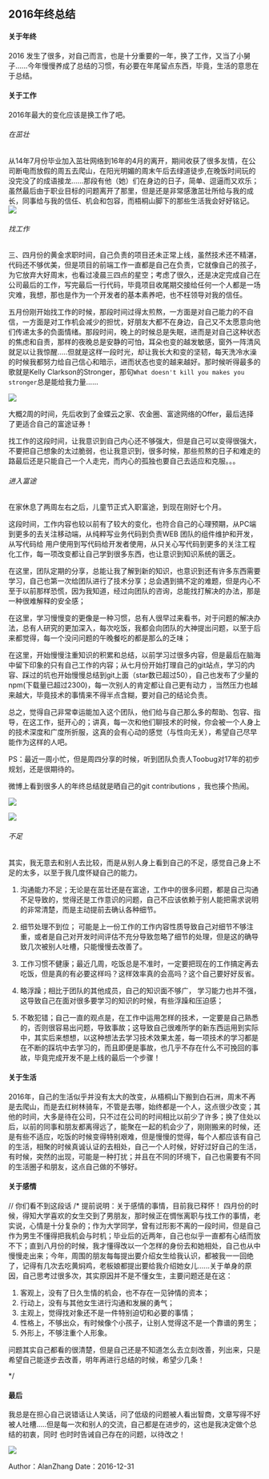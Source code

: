 ## 2016年终总结

#### 关于年终

2016 发生了很多，对自己而言，也是十分重要的一年，换了工作，又当了小舅子......今年慢慢养成了总结的习惯，有必要在年尾留点东西，毕竟，生活的意思在于总结。

#### 关于工作
2016年最大的变化应该是换工作了吧。

###### 在茁壮
从14年7月份毕业加入茁壮网络到16年的4月的离开，期间收获了很多友情，在公司断电而放假的周五去爬山，在阳光明媚的周末午后去绿道徒步,在晚饭时间玩的没完没了的成语接龙......那段有他（她）们在身边的日子，简单、逗逼而又欢乐；虽然最后由于职业目标的问题离开了那里，但是还是非常感激茁壮所给与我的成长，同事给与我的信任、机会和包容，而梧桐山脚下的那些生活我会好好铭记。
![](http://i.imgur.com/PlzrgfX.jpg)

###### 找工作
三、四月份的黄金求职时间，自己负责的项目还未正常上线，虽然技术还不精湛，代码还不够优美，但是项目的前端工作一直都是自己在负责，它就像自己的孩子，为它放弃大好周末，也看过凌晨三四点的星空；考虑了很久，还是决定完成自己在公司最后的工作，写完最后一行代码，毕竟项目收尾期交接给任何一个人都是一场灾难，我想，那也是作为一个开发者的基本素养吧，也不枉领导对我的信任。

五月份刚开始找工作的时候，那段时间过得太煎熬，一方面是对自己能力的不自信，一方面是对工作机会减少的担忧，好朋友大都不在身边，自己又不太愿意向他们传递太多的负面情绪。那段时间，晚上的时候总是失眠，进而是对自己这种状态的焦虑和自责，那样的夜晚总是安静的可怕，耳朵也变的越发敏感，窗外一阵清风就足以让我惊醒.....但就是这样一段时光，却让我长大和变的坚韧，每天洗冷水澡的时候我都努力给自己信心和暗示，进而状态也变的越来越好。那时候听得最多的歌就是Kelly Clarkson的Stronger，那句`What doesn't kill you makes you stronger`总是能给我力量......

![](http://i.imgur.com/oZh2qM0.jpg)

大概2周的时间，先后收到了金蝶云之家、农金圈、富途网络的Offer，最后选择了更适合自己的富途证券！

找工作的这段时间，让我意识到自己内心还不够强大，但是自己可以变得很强大，不要把自己想象的太过脆弱，也让我意识到，很多时候，那些煎熬的日子和难走的路最后还是只能自己一个人走完，而内心的孤独也要自己去适应和克服。。。

###### 进入富途

在家休息了两周左右之后，儿童节正式入职富途，到现在刚好七个月。

这段时间，工作内容也较以前有了较大的变化，也符合自己的心理预期，从PC端到更多的去关注移动端，从纯粹写业务代码到负责WEB 团队的组件维护和开发，从写代码给 用户使用到写代码给开发者使用，从只关心写代码到更多的关注工程化工作，每一项改变都让自己学到很多东西，也让意识到知识系统的匮乏。

在这里，团队定期的分享，总能让我了解到新的知识，也意识到还有许多东西需要学习，自己也第一次给团队进行了技术分享；总会遇到搞不定的难题，但是内心不至于以前那样恐慌，因为我知道，经过向团队的咨询，总能找打解决的办法，那是一种很难解释的安全感；

在这里，学习慢慢变的更像是一种习惯，总有人很早过来看书，对于问题的解决办法，总有人研究的更加深入，每次吃饭，我都会向团队的大神提出问题，以至于后来都觉得，每一个没问问题的午晚餐吃的都是那么的乏味；

在这里，开始慢慢注重知识的积累和总结，以前学习过很多内容，但是最后在脑海中留下印象的只有自己工作的内容；从七月份开始打理自己的git站点，学习的内容、踩过的坑也开始慢慢总结到git上面（star数已超过50），自己也发布了少量的npm(下载量已超过2300)，每一次别人的肯定都让自己更有动力 ，当然压力也越来越大，毕竟技术的事情来不得半点含糊，要对自己的结论负责。

总之，觉得自己非常幸运能加入这个团队，他们给与自己那么多的帮助、包容、指导，在这工作，挺开心的；讲真，每一次和他们聊技术的时候，你会被一个人身上的技术深度和广度所折服，这真的会有心动的感觉（与性向无关），希望自己尽早能作为这样的人吧。

PS：最近一周小忙，但是周四分享的时候，听到团队负责人Toobug对17年的初步规划，还是很期待的。

微博上看到很多人的年终总结就是晒自己的git contributions ，我也揍个热闹。

![](http://i.imgur.com/5eMqDri.jpg)

![](http://i.imgur.com/EWa2KxY.jpg)

###### 不足
其实，我无意去和别人去比较，而是从别人身上看到自己的不足，感觉自己身上不足的太多，以至于我几度怀疑自己的能力。
1.  沟通能力不足；无论是在茁壮还是在富途，工作中的很多问题，都是自己沟通不足导致的，觉得还是工作意识的问题，自己不应该依赖于别人能把需求说明的非常清楚，而是主动提前去确认各种细节。

2.  细节处理不到位； 可能是上一份工作的工作内容性质导致自己对细节不够注重，或者是自己对开发时间评估不充分导致忽略了细节的处理，但是这的确导致几次被别人吐槽，只能慢慢去改善了。

3.  工作习惯不健康；最近几周，吃饭总是不准时，一定要把现在的工作搞定再去吃饭，但是真的有必要这样吗？这样效率真的会高吗？这个自己要好好反省。

4. 略浮躁；相比于团队的其他成员，自己的知识面不够广，  学习能力也并不强，这导致自己在面对很多要学习的知识的时候，有些浮躁和压迫感；

5. 不敢犯错；自己一直的观点是，在工作中运用怎样的技术，一定要是自己熟悉的，否则很容易出问题，导致事故；这导致自己很难所学的新东西运用到实际中，其实后来想想，以这种想法去学习技术效果太差，每一项技术的学习都是在不断的踩坑中去学习的，而且即便是事故，也几乎不存在什么不可挽回的事故，毕竟完成开发不是上线的最后一个步骤！

#### 关于生活

  2016年，自己的生活似乎并没有太大的改变，从梧桐山下搬到白石洲，周末不再是去爬山，而是去红树林骑车，不管是去哪，始终都是一个人，这点很少改变；其他的时间，大多是待在公司，只不过在公司的时间相比以前少了许多；换了住处以后，以前的同事和朋友都离得远了，能聚在一起的机会少了，刚刚搬来的时候，还是有些不适应，吃饭的时候变得特别艰难，但是慢慢的觉得，每个人都应该有自己的生活，相聚的时候真诚认证的去相处，自己一个人时候，好好过好自己的生活，有时候，突然的出现，可能是一种打扰；并且在不同的环境下，自己也需要有不同的生活圈子和朋友，这点自己做的不够好。

#### 关于感情

// 你们看不到这段话
/*
提前说明：关于感情的事情，目前我已释怀！
四月份的时候，得知大学喜欢的女生交到了男朋友，那时候正在惆怅离职与找工作的事情，老实说，心情是十分复杂的；作为大学同学，曾有过形影不离的一段时间，但是自己作为男生不懂得把我机会与时机；毕业后的近两年，自己也似乎一直都有心结而放不下；直到八月份的时候，我才懂得改以一个怎样的身份去和她相处，自己也从中慢慢走出来；今年，周围的朋友每每提出要介绍女生给我认识，都被我一一回绝了，记得有几次去吃黄焖鸡，老板娘都提出要给我介绍她女儿......关于单身的原因，自己思考过很多次，其实原因并不是不懂女生，主要问题还是在这：

1.  客观上，没有了日久生情的机会，也不存在一见钟情的资本；
2.  行动上，没有与其他女生进行沟通和发展的勇气； 
3.  主观上，觉得找对象还不是一件特别迫切和必要的事情；
4.  性格上，不够出众，有时候像个小孩子，让别人觉得这不是一个靠谱的男生；
5.  外形上，不够注重个人形象。

问题其实自己都看的很清楚，但是自己还是不知道怎么去立刻改善，列出来，只是希望自己能逐步去改善，明年再进行总结的时候，希望少几条！

*/

####  最后
我总是在担心自己说错话让人笑话，问了低级的问题被人看出智商，文章写得不好被人吐槽.....但是每一次和别人的交流，自己都是在进步的，这也是我决定做个总结的初衷，同时 也时时告诫自己存在的问题，以待改之！

  ![](http://i.imgur.com/qEIQi6B.jpg)

Author：AlanZhang 
Date：2016-12-31